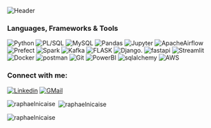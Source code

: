 ![Header](github-header-image.png)

<h3 align="left">Languages, Frameworks & Tools</h3>

![Python](https://img.shields.io/badge/Python-FFD43B?style=for-the-badge&logo=python&logoColor=blue)
![PL/SQL](https://img.shields.io/badge/PLSQL-F80000?style=for-the-badge&logo=oracle&logoColor=black)
![MySQL](https://img.shields.io/badge/MySQL-005C84?style=for-the-badge&logo=mysql&logoColor=white)
![Pandas](https://img.shields.io/badge/Pandas-150458?style=for-the-badge&logo=pandas&logoColor=white)
![Jupyter](https://img.shields.io/badge/Jupyter-F37626?style=for-the-badge&logo=Jupyter&logoColor=white)
![ApacheAirflow](https://img.shields.io/badge/ApacheAirflow-017CEE?style=for-the-badge&logo=ApacheAirflow&logoColor=white)
![Prefect](https://img.shields.io/badge/Prefect-FF6C37?style=for-the-badge&logo=Prefect&logoColor=white)
![Spark](https://img.shields.io/badge/Spark-E25A1C?style=for-the-badge&logo=apache-spark&logoColor=white)
![Kafka](https://img.shields.io/badge/Kafka-231F20?style=for-the-badge&logo=apache-kafka&logoColor=white)
![FLASK](https://img.shields.io/badge/Flask-000000?style=for-the-badge&logo=flask&logoColor=white)
![Django](https://img.shields.io/badge/Django-092E20?style=for-the-badge&logo=django&logoColor=green).
![fastapi](https://img.shields.io/badge/fastapi-109989?style=for-the-badge&logo=FASTAPI&logoColor=white)
![Streamlit](https://img.shields.io/badge/Streamlit-FF4B4B?style=for-the-badge&logo=Streamlit&logoColor=white)
![Docker](https://img.shields.io/badge/Docker-2496ED?style=for-the-badge&logo=docker&logoColor=white)
![postman](https://img.shields.io/badge/Postman-FF6C37?style=for-the-badge&logo=Postman&logoColor=white)
![Git](https://img.shields.io/badge/Git-F05032?style=for-the-badge&logo=git&logoColor=white)
![PowerBI](https://img.shields.io/badge/PowerBI-F2C811?style=for-the-badge&logo=PowerBI&logoColor=white)
![sqlalchemy](https://img.shields.io/badge/sqlalchemy-FF4B4B?style=for-the-badge&logo=sqlalchemy&logoColor=white)
![AWS](https://img.shields.io/badge/AWS-%23FF9900.svg?style=for-the-badge&logo=amazon-aws&logoColor=white)

<h3 align="left">Connect with me:</h3>

[![Linkedin](https://img.shields.io/badge/Linkedin-0A66C2?style=for-the-badge&logo=Linkedin&logoColor=white)](https://www.linkedin.com/in/rapha%C3%ABl-nicaise-68025b27a/)
[![GMail](https://img.shields.io/badge/Gmail-D14836?style=for-the-badge&logo=Gmail&logoColor=white)](mailto:raphanicaise@gmail.com)

<p><img align="left" src="https://github-readme-stats.vercel.app/api/top-langs?username=raphaelnicaise&theme=dark&show_icons=true&locale=en&layout=compact" alt="raphaelnicaise" /></p>

<p>&nbsp;<img align="center" src="https://github-readme-stats.vercel.app/api?username=raphaelnicaise&theme=dark&show_icons=true&locale=en" alt="raphaelnicaise" /></p>

<p><img align="center" src="https://github-readme-streak-stats.herokuapp.com/?user=raphaelnicaise&theme=dark" alt="raphaelnicaise" /></p>
